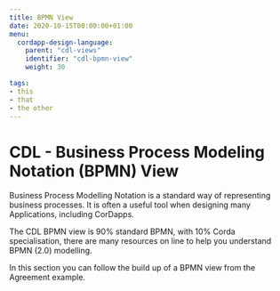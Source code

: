 ```yaml
---
title: BPMN View
date: 2020-10-15T00:00:00+01:00
menu:
  cordapp-design-language:
    parent: "cdl-views"
    identifier: "cdl-bpmn-view"
    weight: 30

tags:
- this
- that
- the other
---
```


# CDL - Business Process Modeling Notation (BPMN) View

Business Process Modelling Notation is a standard way of representing business processes. It is often a useful tool when designing many Applications, including CorDapps.

The CDL BPMN view is 90% standard BPMN, with 10% Corda specialisation, there are many resources on line to help you understand BPMN (2.0) modelling.

In this section you can follow the build up of a BPMN view from the Agreement example.
